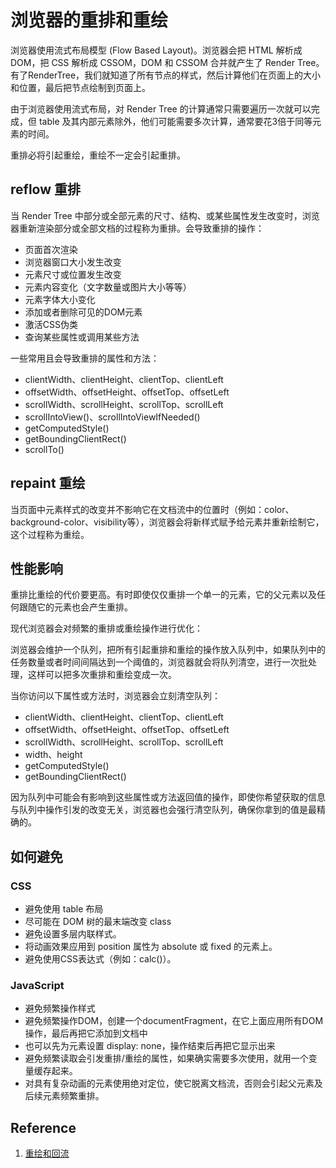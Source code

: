 # 浏览器的重排和重绘

浏览器使用流式布局模型 (Flow Based Layout)。浏览器会把 HTML 解析成 DOM，把 CSS 解析成 CSSOM，DOM 和 CSSOM 合并就产生了 Render Tree。有了RenderTree，我们就知道了所有节点的样式，然后计算他们在页面上的大小和位置，最后把节点绘制到页面上。

由于浏览器使用流式布局，对 Render Tree 的计算通常只需要遍历一次就可以完成，但 table 及其内部元素除外，他们可能需要多次计算，通常要花3倍于同等元素的时间。

重排必将引起重绘，重绘不一定会引起重排。

## reflow 重排

当 Render Tree 中部分或全部元素的尺寸、结构、或某些属性发生改变时，浏览器重新渲染部分或全部文档的过程称为重排。会导致重排的操作：

- 页面首次渲染
- 浏览器窗口大小发生改变
- 元素尺寸或位置发生改变
- 元素内容变化（文字数量或图片大小等等）
- 元素字体大小变化
- 添加或者删除可见的DOM元素
- 激活CSS伪类
- 查询某些属性或调用某些方法

一些常用且会导致重排的属性和方法：

- clientWidth、clientHeight、clientTop、clientLeft
- offsetWidth、offsetHeight、offsetTop、offsetLeft
- scrollWidth、scrollHeight、scrollTop、scrollLeft
- scrollIntoView()、scrollIntoViewIfNeeded()
- getComputedStyle()
- getBoundingClientRect()
- scrollTo()

## repaint 重绘

当页面中元素样式的改变并不影响它在文档流中的位置时（例如：color、background-color、visibility等），浏览器会将新样式赋予给元素并重新绘制它，这个过程称为重绘。

## 性能影响

重排比重绘的代价要更高。有时即使仅仅重排一个单一的元素，它的父元素以及任何跟随它的元素也会产生重排。

现代浏览器会对频繁的重排或重绘操作进行优化：

浏览器会维护一个队列，把所有引起重排和重绘的操作放入队列中，如果队列中的任务数量或者时间间隔达到一个阈值的，浏览器就会将队列清空，进行一次批处理，这样可以把多次重排和重绘变成一次。

当你访问以下属性或方法时，浏览器会立刻清空队列：

- clientWidth、clientHeight、clientTop、clientLeft
- offsetWidth、offsetHeight、offsetTop、offsetLeft
- scrollWidth、scrollHeight、scrollTop、scrollLeft
- width、height
- getComputedStyle()
- getBoundingClientRect()

因为队列中可能会有影响到这些属性或方法返回值的操作，即使你希望获取的信息与队列中操作引发的改变无关，浏览器也会强行清空队列，确保你拿到的值是最精确的。

## 如何避免

### CSS

- 避免使用 table 布局
- 尽可能在 DOM 树的最末端改变 class
- 避免设置多层内联样式。
- 将动画效果应用到 position 属性为 absolute 或 fixed 的元素上。
- 避免使用CSS表达式（例如：calc()）。

### JavaScript

- 避免频繁操作样式
- 避免频繁操作DOM，创建一个documentFragment，在它上面应用所有DOM操作，最后再把它添加到文档中
- 也可以先为元素设置 display: none，操作结束后再把它显示出来
- 避免频繁读取会引发重排/重绘的属性，如果确实需要多次使用，就用一个变量缓存起来。
- 对具有复杂动画的元素使用绝对定位，使它脱离文档流，否则会引起父元素及后续元素频繁重排。


## Reference

1. [重绘和回流](https://github.com/Advanced-Frontend/Daily-Interview-Question/issues/24)